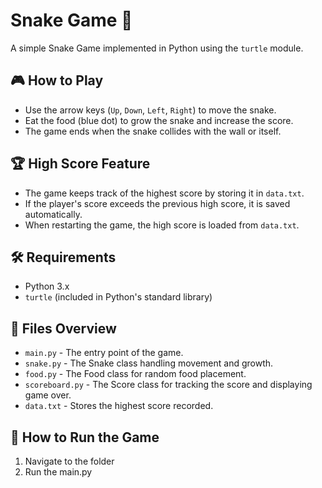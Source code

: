 # Snake Game 🐍

A simple Snake Game implemented in Python using the `turtle` module.

## 🎮 How to Play
- Use the arrow keys (`Up`, `Down`, `Left`, `Right`) to move the snake.
- Eat the food (blue dot) to grow the snake and increase the score.
- The game ends when the snake collides with the wall or itself.

## 🏆 High Score Feature
- The game keeps track of the highest score by storing it in `data.txt`.
- If the player's score exceeds the previous high score, it is saved automatically.
- When restarting the game, the high score is loaded from `data.txt`.

## 🛠️ Requirements
- Python 3.x
- `turtle` (included in Python's standard library)

## 📝 Files Overview
- `main.py` - The entry point of the game.
- `snake.py` - The Snake class handling movement and growth.
- `food.py` - The Food class for random food placement.
- `scoreboard.py` - The Score class for tracking the score and displaying game over.
- `data.txt` - Stores the highest score recorded.

## 🚀 How to Run the Game
1. Navigate to the folder
2. Run the main.py